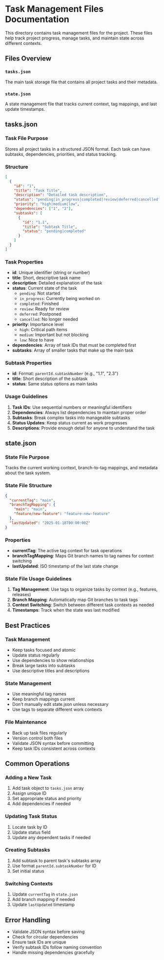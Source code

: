 # Task Management Files Documentation

This directory contains task management files for the project. These files help track project progress, manage tasks, and maintain state across different contexts.

## Files Overview

### `tasks.json`

The main task storage file that contains all project tasks and their metadata.

### `state.json`

A state management file that tracks current context, tag mappings, and last update timestamps.

## tasks.json

### Task File Purpose

Stores all project tasks in a structured JSON format. Each task can have subtasks, dependencies, priorities, and status tracking.

### Structure

```json
[
  {
    "id": "1",
    "title": "Task Title",
    "description": "Detailed task description",
    "status": "pending|in_progress|completed|review|deferred|cancelled",
    "priority": "high|medium|low",
    "dependencies": ["1", "2"],
    "subtasks": [
      {
        "id": "1.1",
        "title": "Subtask Title",
        "status": "pending|completed"
      }
    ]
  }
]
```

### Task Properties

- **id**: Unique identifier (string or number)
- **title**: Short, descriptive task name
- **description**: Detailed explanation of the task
- **status**: Current state of the task
  - `pending`: Not started
  - `in_progress`: Currently being worked on
  - `completed`: Finished
  - `review`: Ready for review
  - `deferred`: Postponed
  - `cancelled`: No longer needed
- **priority**: Importance level
  - `high`: Critical path items
  - `medium`: Important but not blocking
  - `low`: Nice to have
- **dependencies**: Array of task IDs that must be completed first
- **subtasks**: Array of smaller tasks that make up the main task

### Subtask Properties

- **id**: Format: `parentId.subtaskNumber` (e.g., "1.1", "2.3")
- **title**: Short description of the subtask
- **status**: Same status options as main tasks

### Usage Guidelines

1. **Task IDs**: Use sequential numbers or meaningful identifiers
2. **Dependencies**: Always list dependencies to maintain proper order
3. **Subtasks**: Break complex tasks into manageable subtasks
4. **Status Updates**: Keep status current as work progresses
5. **Descriptions**: Provide enough detail for anyone to understand the task

## state.json

### State File Purpose

Tracks the current working context, branch-to-tag mappings, and metadata about the task system.

### State File Structure

```json
{
  "currentTag": "main",
  "branchTagMapping": {
    "main": "main",
    "feature/new-feature": "feature-new-feature"
  },
  "lastUpdated": "2025-01-18T00:00:00Z"
}
```

### Properties

- **currentTag**: The active tag context for task operations
- **branchTagMapping**: Maps Git branch names to tag names for context switching
- **lastUpdated**: ISO timestamp of the last state change

### State File Usage Guidelines

1. **Tag Management**: Use tags to organize tasks by context (e.g., features, releases)
2. **Branch Mapping**: Automatically map Git branches to task tags
3. **Context Switching**: Switch between different task contexts as needed
4. **Timestamps**: Track when the state was last modified

## Best Practices

### Task Management

- Keep tasks focused and atomic
- Update status regularly
- Use dependencies to show relationships
- Break large tasks into subtasks
- Use descriptive titles and descriptions

### State Management

- Use meaningful tag names
- Keep branch mappings current
- Don't manually edit state.json unless necessary
- Use tags to separate different work contexts

### File Maintenance

- Back up task files regularly
- Version control both files
- Validate JSON syntax before committing
- Keep task IDs consistent across contexts

## Common Operations

### Adding a New Task

1. Add task object to `tasks.json` array
2. Assign unique ID
3. Set appropriate status and priority
4. Add dependencies if needed

### Updating Task Status

1. Locate task by ID
2. Update status field
3. Update any dependent tasks if needed

### Creating Subtasks

1. Add subtask to parent task's subtasks array
2. Use format `parentId.subtaskNumber` for ID
3. Set initial status

### Switching Contexts

1. Update `currentTag` in `state.json`
2. Add branch mapping if needed
3. Update `lastUpdated` timestamp

## Error Handling

- Validate JSON syntax before saving
- Check for circular dependencies
- Ensure task IDs are unique
- Verify subtask IDs follow naming convention
- Handle missing dependencies gracefully
